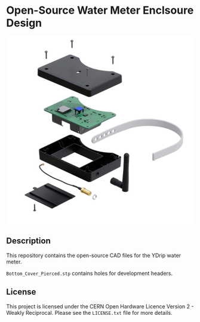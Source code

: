 # Open-Source Water Meter Enclsoure Design

![Project Image](assets/exploded_view.png)

## Description

This repository contains the open-source CAD files for the YDrip water meter.

`Bottom_Cover_Pierced.stp` contains holes for development headers.

## License

This project is licensed under the CERN Open Hardware Licence Version 2 - Weakly Reciprocal. Please see the `LICENSE.txt` file for more details.